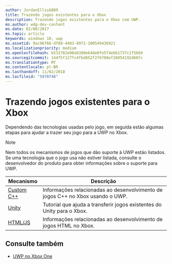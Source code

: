 ```yaml
---
author: JordanEllis6809
title: Trazendo jogos existentes para o Xbox
description: Trazendo jogos existentes para o Xbox com UWP.
ms.author: wdg-dev-content
ms.date: 02/08/2017
ms.topic: article
keywords: windows 10, uwp
ms.assetid: 9ac96766-df89-4403-89f2-200549436921
ms.localizationpriority: medium
ms.openlocfilehash: b531782e00ab380e64de0fe5f4e6b1737c1f5669
ms.sourcegitcommit: 144f5f127fc4fbd852f2f6780ef26054192d68fc
ms.translationtype: MT
ms.contentlocale: pt-BR
ms.lasthandoff: 11/02/2018
ms.locfileid: "5970748"
---
```

# <a name="bringing-existing-games-to-xbox"></a>Trazendo jogos existentes para o Xbox


Dependendo das tecnologias usadas pelo jogo, em seguida estão algumas etapas para ajudar a trazer seu jogo para a UWP no Xbox.

> [!NOTE]
> Nem todos os mecanismos de jogos que dão suporte à UWP estão listados. Se uma tecnologia que o jogo usa não estiver listada, consulte o desenvolvedor do produto para obter informações sobre o suporte para UWP.

| Mecanismo      | Descrição |
|------------|-------------|
|[Custom C++](development-lanes-custom-cpp.md)| Informações relacionadas ao desenvolvimento de jogos C++ no Xbox usando o UWP. |
|[Unity](development-lanes-unity.md)| Tutorial que ajuda a transferir jogos existentes do Unity para o Xbox. |
|[HTML/JS](development-lanes-html.md)| Informações relacionadas ao desenvolvimento de jogos HTML no Xbox. |

## <a name="see-also"></a>Consulte também

- [UWP no Xbox One](index.md)
